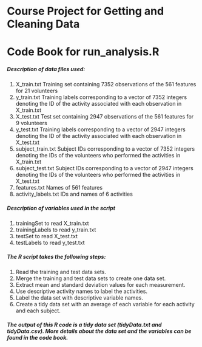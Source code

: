 # Course Project for Getting and Cleaning Data
# Code Book for run_analysis.R

##### Description of data files used:

1. X_train.txt
   Training set containing 7352 observations of the 561 features for 21 volunteers
2. y_train.txt
   Training labels corresponding to a vector of 7352 integers denoting the ID of the activity associated with each observation in X_train.txt   
3. X_test.txt
   Test set containing 2947 observations of the 561 features for 9 volunteers
4. y_test.txt
   Training labels corresponding to a vector of 2947 integers denoting the ID of the activity associated with each observation in X_test.txt
5. subject_train.txt
   Subject IDs corresponding to a vector of 7352 integers denoting the IDs of the volunteers who performed the activities in X_train.txt
6. subject_test.txt
   Subject IDs corresponding to a vector of 2947 integers denoting the IDs of the volunteers who performed the activities in X_test.txt
7. features.txt
   Names of 561 features
8. activity_labels.txt
   IDs and names of 6 activities

##### Description of variables used in the script
1. trainingSet to read X_train.txt
2. trainingLabels to read y_train.txt
3. testSet to read X_test.txt
4. testLabels to read y_test.txt


##### The R script takes the following steps:
1. Read the training and test data sets.
2. Merge the training and test data sets to create one data set.
3. Extract mean and standard deviation values for each measurement.
4. Use descriptive activity names to label the activities.
5. Label the data set with descriptive variable names.
6. Create a tidy data set with an average of each variable for each activity and each subject.

##### The output of this R code is a tidy data set (tidyData.txt and tidyData.csv). More details about the data set and the variables can be found in the code book.
